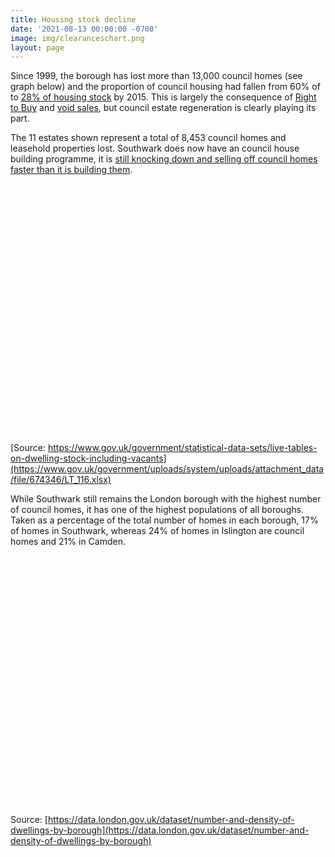 ```yaml
---
title: Housing stock decline
date: '2021-08-13 00:00:00 -0700'
image: img/clearanceschart.png
layout: page
---
```

Since 1999, the borough has lost more than 13,000 council homes (see graph below) and the proportion of council housing had fallen from 60% of to [28% of housing stock](https://www.southwark.gov.uk/assets/attach/2683/Southwark_Housing_Key_Stats_October_v2_2015.pdf) by 2015. This is largely the consequence of [Right to Buy](https://assets.publishing.service.gov.uk/government/uploads/system/uploads/attachment_data/file/759390/LT_685.xlsx) and [void sales](https://assets.publishing.service.gov.uk/government/uploads/system/uploads/attachment_data/file/561232/LT_648.xlsx), but council estate regeneration is clearly playing its part.

The 11 estates shown represent a total of 8,453 council homes and leasehold properties lost. Southwark does now have an council house building programme, it is [still knocking down and selling off council homes faster than it is building them](https://35percent.org/new-council-homes).

<script src="https://ajax.googleapis.com/ajax/libs/jquery/1.8.2/jquery.min.js">
</script>
<script src="https://code.highcharts.com/highcharts.js">
</script>
<script src="https://code.highcharts.com/modules/exporting.js">
</script>

<div id="container" style="min-width: 310px; height: 400px; margin: 0 auto">
</div>

<script type="text/javascript">

        $('#container').highcharts({
            title: {
                text: "Southwark's Council Homes",
                x: -20 //center
            },
            subtitle: {
                 text: 'Source: <a href="https://www.gov.uk/government/uploads/system/uploads/attachment_data/file/674346/LT_116.xlsx">https://www.gov.uk/government/uploads/system/uploads/attachment_data/file/674346/LT_116.xlsx</a>',
		x: -20
            },
            xAxis: {
                categories: ['1994', '1995', '1996', '1997', '1998', '1999',
                    '2000', '2001', '2002', '2003', '2004', '2005', '2006', '2007', '2008', '2009', '2010', '2011', '2012', '2013', '2014', '2015', '2016', '2017', '2018', '2019', '2020']
            },
            yAxis: {
                title: {
                    text: 'Council-owned stock'
                },
                plotLines: [{
                    value: 0,
                    width: 1,
                    color: '#808080'
                }]
            },
            tooltip: {
                valueSuffix: ' Council homes'
            },
            legend: {
                layout: 'vertical',
                align: 'right',
                verticalAlign: 'middle',
                borderWidth: 0
            },
            series: [{
                name: 'Southwark',
                data: [55803, 55162, 54439, 53363, 52448, 51706, 50903, 49875, 48052, 46887, 45346, 43885, 42275, 41873, 41287, 40618, 40120, 39845, 39781, 38578, 39029, 38687, 38522, 38553, 38489, 38104, 38183]
            },
	{
                name: 'Camden',
                data: [29520,29249,28969,28976,28212,27678,27083,26797,26007,25690,25492,23921,23997,23517,23707,23860,23665,23596,23630,23508,23508,23256,23197,23075,23173,23446,23226]
            },
	{
                name: 'Islington',
                data: [36902,37489,37404,37010,36582,35853,33020,31827,31012,30439,29415,28015,27448,27046,26485,26372,26340,26328,26256,26235,26264,26053,25847,25290,25009,25336,25303]
            }
	]
        });

</script>

[Source: https://www.gov.uk/government/statistical-data-sets/live-tables-on-dwelling-stock-including-vacants](https://www.gov.uk/government/uploads/system/uploads/attachment_data/file/674346/LT_116.xlsx)

While Southwark still remains the London borough with the highest number of council homes, it has one of the highest populations of all boroughs. Taken as a percentage of the total number of homes in each borough, 17% of homes in Southwark, whereas 24% of homes in Islington are council homes and 21% in Camden.

<div id="comparison" style="min-width: 310px; height: 400px; margin: 0 auto">
</div>

<script type="text/javascript">

        $('#comparison').highcharts({
            title: {
                text: "Southwark's Council Homes",
                x: -20 //center
            },
            subtitle: {
                 text: 'Source: <a href="https://www.gov.uk/government/uploads/system/uploads/attachment_data/file/674346/LT_116.xlsx">https://www.gov.uk/government/uploads/system/uploads/attachment_data/file/674346/LT_116.xlsx</a>',
		x: -20
            },
            xAxis: {
                categories: ['2001', '2002', '2003', '2004', '2005', '2006', '2007', '2008', '2009', '2010', '2011', '2012', '2013', '2014', '2015', '2016', '2017', '2018', '2019']
            },
            yAxis: {
                title: {
                    text: 'Council-owned stock as a percentage of overall housing stock'
                },
                plotLines: [{
                    value: 0,
                    width: 1,
                    color: '#808080'
                }]
            },
            tooltip: {
                valueSuffix: ' % Council homes'
            },
            legend: {
                layout: 'vertical',
                align: 'right',
                verticalAlign: 'middle',
                borderWidth: 0
            },
            series: [{
                name: 'Southwark',
                data: [33.4,32.5,31.2,29.0,27.0,26.5,23.9,23.1,23.0,20.6,20.7,20.0,19.8,19.3,18.8,18.3,17.9,18.1,17.6]
            },
	{
                name: 'Camden',
                data: [28.70, 27.70,27.10,26.80,25.00,24.90,24.20,24.30,24.20,23.80,23.60,23.50,23.30,23.20,22.80,22.60,22.20,22.10,22.20]
            }
	]
        });

</script>

Source: [https://data.london.gov.uk/dataset/number-and-density-of-dwellings-by-borough](https://data.london.gov.uk/dataset/number-and-density-of-dwellings-by-borough)
